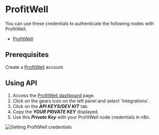 # ProfitWell

You can use these credentials to authenticate the following nodes with ProfitWell.

- [ProfitWell](/integrations/builtin/app-nodes/n8n-nodes-base.profitWell/)

## Prerequisites

Create a [ProfitWell](https://www.profitwell.com/) account.

## Using API

1. Access the [ProfitWell dashboard](https://www2.profitwell.com/app/dashboard) page.
2. Click on the gears icon on the left panel and select 'Integrations'.
3. Click on the ***API KEYS/DEV KIT*** tab.
4. Copy the ***YOUR PRIVATE KEY*** displayed.
5. Use this ***Private Key*** with your ProfitWell node credentials in n8n.

![Getting ProfitWell credentials](/_images/integrations/builtin/credentials/profitwell/using-api.gif)
